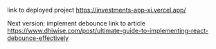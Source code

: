 link to deployed project
https://investments-app-xi.vercel.app/

Next version:
implement debounce
link to article https://www.dhiwise.com/post/ultimate-guide-to-implementing-react-debounce-effectively
